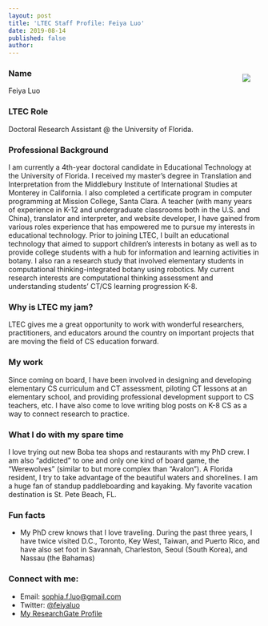 ```yaml
---
layout: post
title: 'LTEC Staff Profile: Feiya Luo'
date: 2019-08-14
published: false
author:
---
```


<img src="{{ site.images }}blog/2019-08-14-staff-profile-feiya-luo-headshot.jpg" style="float:right;padding:20px;"> 

### Name ###

Feiya Luo

### LTEC Role ###

Doctoral Research Assistant @ the University of Florida.

### Professional Background ###

I am currently a 4th-year doctoral candidate in Educational Technology at the University of Florida. I received my master’s degree in Translation and Interpretation from the Middlebury Institute of International Studies at Monterey in California. I also completed a certificate program in computer programming at Mission College, Santa Clara. A teacher (with many years of experience in K-12 and undergraduate classrooms both in the U.S. and China), translator and interpreter, and website developer, I have gained from various roles experience that has empowered me to pursue my interests in educational technology. Prior to joining LTEC, I built an educational technology that aimed to support children’s interests in botany as well as to provide college students with a hub for information and learning activities in botany. I also ran a research study that involved elementary students in computational thinking-integrated botany using robotics. My current research interests are computational thinking assessment and understanding students’ CT/CS learning progression K-8.

<!--excerpt-->

### Why is LTEC my jam? ###

LTEC gives me a great opportunity to work with wonderful researchers, practitioners, and educators around the country on important projects that are moving the field of CS education forward.

### My work ###

Since coming on board, I have been involved in designing and developing elementary CS curriculum and CT assessment, piloting CT lessons at an elementary school, and providing professional development support to CS teachers, etc. I have also come to love writing blog posts on K-8 CS as a way to connect research to practice.

### What I do with my spare time ###

I love trying out new Boba tea shops and restaurants with my PhD crew. I am also “addicted” to one and only one kind of board game, the “Werewolves” (similar to but more complex than “Avalon”). A Florida resident, I try to take advantage of the beautiful waters and shorelines. I am a huge fan of standup paddleboarding and kayaking. My favorite vacation destination is St. Pete Beach, FL.

### Fun facts ###

* My PhD crew knows that I love traveling. During the past three years, I have twice visited D.C., Toronto, Key West, Taiwan, and Puerto Rico, and have also set foot in Savannah, Charleston, Seoul (South Korea), and Nassau (the Bahamas)

### Connect with me: ###

* Email: [sophia.f.luo@gmail.com](mailto:sophia.f.luo@gmail.com)
* Twitter: [@feiyaluo](https://twitter.com/feiyaluo)
* [My ResearchGate Profile](https://www.researchgate.net/profile/Feiya_Luo)
